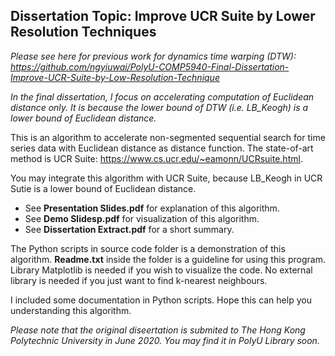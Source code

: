 ## Dissertation Topic: Improve UCR Suite by Lower Resolution Techniques

*Please see here for previous work for dynamics time warping (DTW): https://github.com/ngyiuwai/PolyU-COMP5940-Final-Dissertation-Improve-UCR-Suite-by-Low-Resolution-Technique*

*In the final dissertation, I focus on accelerating computation of Euclidean distance only. It is because the lower bound of DTW (i.e. LB_Keogh) is a lower bound of Euclidean distance.*

This is an algorithm to accelerate non-segmented sequential search for time series data with Euclidean distance as distance function. The state-of-art method is UCR Suite: https://www.cs.ucr.edu/~eamonn/UCRsuite.html.

You may integrate this algorithm with UCR Suite, because LB_Keogh in UCR Sutie is a lower bound of Euclidean distance.

- See **Presentation Slides.pdf** for explanation of this algorithm.
- See **Demo Slidesp.pdf** for visualization of this algorithm.
- See **Dissertation Extract.pdf** for a short summary.

The Python scripts in source code folder is a demonstration of this algorithm. **Readme.txt** inside the folder is a guideline for using this program. Library Matplotlib is needed if you wish to visualize the code. No external library is needed if you just want to find k-nearest neighbours.

I included some documentation in Python scripts. Hope this can help you understanding this algorithm.

*Please note that the original diseertation is submited to The Hong Kong Polytechnic University in June 2020. You may find it in PolyU Library soon.*

